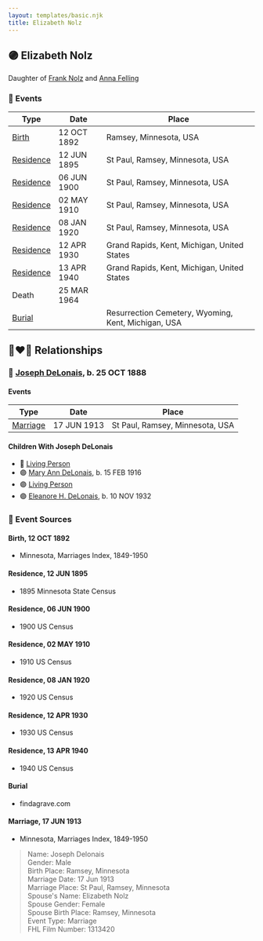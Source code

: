 ```yaml
---
layout: templates/basic.njk
title: Elizabeth Nolz
---
```

## 🟣 Elizabeth Nolz

Daughter of [Frank Nolz](/people/6/61628928) and [Anna Felling](/people/1/1735561)

### 📆 Events

Type | Date | Place
------ | ------ | ------
[Birth](#event-748ec035-751e-4762-8b48-0478989e8bc8) | 12 OCT 1892 | Ramsey, Minnesota, USA
[Residence](#event-825b0926-0a3d-43bd-b263-0eab1d1730e7) | 12 JUN 1895 | St Paul, Ramsey, Minnesota, USA
[Residence](#event-bf89904f-8e03-499a-9c0b-fa7c049b8c52) | 06 JUN 1900 | St Paul, Ramsey, Minnesota, USA
[Residence](#event-4255d156-0314-4e57-aa0a-7a59b67c09a6) | 02 MAY 1910 | St Paul, Ramsey, Minnesota, USA
[Residence](#event-420b080c-04c4-4500-9bf6-b6488c0349fa) | 08 JAN 1920 | St Paul, Ramsey, Minnesota, USA
[Residence](#event-fea4cfcd-ea2e-4a0a-bff5-bb3decc394fc) | 12 APR 1930 | Grand Rapids, Kent, Michigan, United States
[Residence](#event-58445793-135f-4271-bca5-6a34a0734731) | 13 APR 1940 | Grand Rapids, Kent, Michigan, United States
Death | 25 MAR 1964 |
[Burial](#event-23cc3730-7d63-4f20-94be-f73e882015a7) |  | Resurrection Cemetery, Wyoming, Kent, Michigan, USA

## 👩‍❤️‍👨 Relationships

### 🔵 [Joseph DeLonais](/people/7/72748828), b. 25 OCT 1888

#### Events

Type | Date | Place
------ | ------ | ------
[Marriage](#event-08d28f35-ebe9-4246-8828-fd92a23e6343) | 17 JUN 1913 | St Paul, Ramsey, Minnesota, USA
#### Children With Joseph DeLonais
* 🔵 [Living Person](/people/5/58119852)
* 🟣 [Mary Ann DeLonais](/people/3/38006988), b. 15 FEB 1916
* 🟣 [Living Person](/people/7/73613194)
* 🟣 [Eleanore H. DeLonais](/people/4/45463626), b. 10 NOV 1932
### 📰 Event Sources

#### <a id="event-748ec035-751e-4762-8b48-0478989e8bc8"></a> Birth, 12 OCT 1892
* Minnesota, Marriages Index, 1849-1950

#### <a id="event-825b0926-0a3d-43bd-b263-0eab1d1730e7"></a> Residence, 12 JUN 1895
* 1895 Minnesota State Census

#### <a id="event-bf89904f-8e03-499a-9c0b-fa7c049b8c52"></a> Residence, 06 JUN 1900
* 1900 US Census

#### <a id="event-4255d156-0314-4e57-aa0a-7a59b67c09a6"></a> Residence, 02 MAY 1910
* 1910 US Census

#### <a id="event-420b080c-04c4-4500-9bf6-b6488c0349fa"></a> Residence, 08 JAN 1920
* 1920 US Census

#### <a id="event-fea4cfcd-ea2e-4a0a-bff5-bb3decc394fc"></a> Residence, 12 APR 1930
* 1930 US Census

#### <a id="event-58445793-135f-4271-bca5-6a34a0734731"></a> Residence, 13 APR 1940
* 1940 US Census

#### <a id="event-23cc3730-7d63-4f20-94be-f73e882015a7"></a> Burial
* findagrave.com

#### <a id="event-08d28f35-ebe9-4246-8828-fd92a23e6343"></a> Marriage, 17 JUN 1913
* Minnesota, Marriages Index, 1849-1950
>   
  > Name: Joseph Delonais  
  > Gender: Male  
  > Birth Place: Ramsey, Minnesota  
  > Marriage Date: 17 Jun 1913  
  > Marriage Place: St Paul, Ramsey, Minnesota  
  > Spouse's Name: Elizabeth Nolz  
  > Spouse Gender: Female  
  > Spouse Birth Place: Ramsey, Minnesota  
  > Event Type: Marriage  
  > FHL Film Number: 1313420